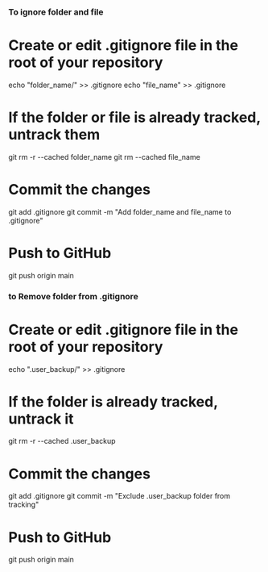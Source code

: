 ### To ignore folder and file ###
# Create or edit .gitignore file in the root of your repository
echo "folder_name/" >> .gitignore
echo "file_name" >> .gitignore

# If the folder or file is already tracked, untrack them
git rm -r --cached folder_name
git rm --cached file_name

# Commit the changes
git add .gitignore
git commit -m "Add folder_name and file_name to .gitignore"

# Push to GitHub
git push origin main

### to Remove folder from .gitignore

# Create or edit .gitignore file in the root of your repository
echo ".user_backup/" >> .gitignore

# If the folder is already tracked, untrack it
git rm -r --cached .user_backup

# Commit the changes
git add .gitignore
git commit -m "Exclude .user_backup folder from tracking"

# Push to GitHub
git push origin main